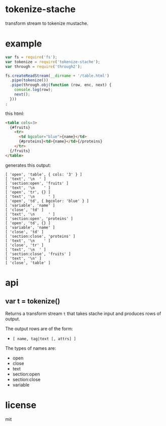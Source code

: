 # tokenize-stache

transform stream to tokenize mustache.

# example

``` js
var fs = require('fs');
var tokenize = require('tokenize-stache');
var through = require('through2');

fs.createReadStream(__dirname + '/table.html')
  .pipe(tokenize())
  .pipe(through.obj(function (row, enc, next) {
    console.log(row);
    next();
  }))
;
```

this html:

``` html
<table cols=3>
  {#fruits}
    <tr>
      <td bgcolor="blue">{name}</td>
      {#proteins}<td>{name}</td>{/proteins}
    </tr>
  {/fruits}
</table>
```

generates this output:

```
[ 'open', 'table', { cols: '3' } ]
[ 'text', '\n  ' ]
[ 'section:open', 'fruits' ]
[ 'text', '\n    ' ]
[ 'open', 'tr', {} ]
[ 'text', '\n      ' ]
[ 'open', 'td', { bgcolor: 'blue' } ]
[ 'variable', 'name' ]
[ 'close', 'td' ]
[ 'text', '\n      ' ]
[ 'section:open', 'proteins' ]
[ 'open', 'td', {} ]
[ 'variable', 'name' ]
[ 'close', 'td' ]
[ 'section:close', 'proteins' ]
[ 'text', '\n    ' ]
[ 'close', 'tr' ]
[ 'text', '\n  ' ]
[ 'section:close', 'fruits' ]
[ 'text', '\n' ]
[ 'close', 'table' ]
```

# api

## var t = tokenize()

Returns a transform stream `t` that takes stache input and produces rows of output.

The output rows are of the form:

* `[ name, tag|text [, attrs] ]`

The types of names are:

* open
* close
* text
* section:open
* section:close
* variable

# license

mit